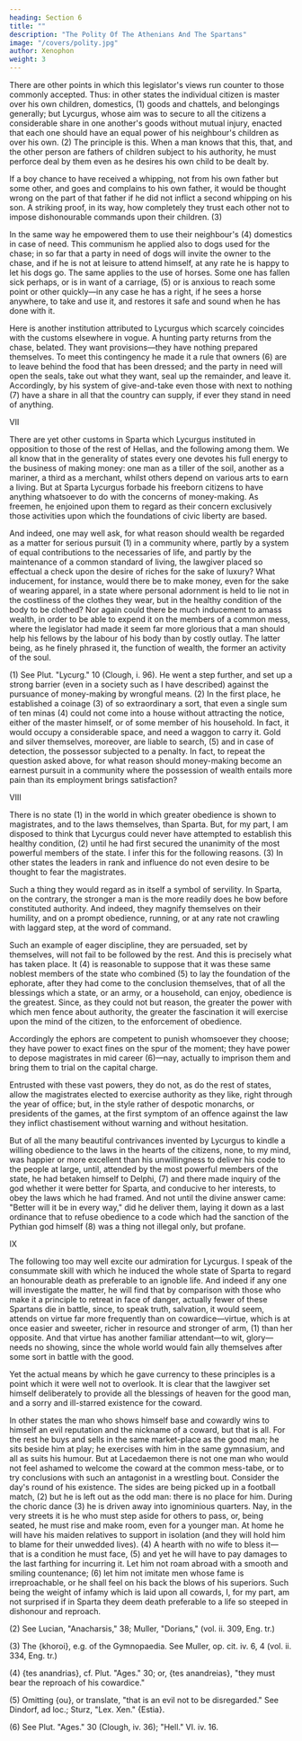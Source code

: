 ```yaml
---
heading: Section 6
title: ""
description: "The Polity Of The Athenians And The Spartans"
image: "/covers/polity.jpg"
author: Xenophon
weight: 3
---
```




There are other points in which this legislator's views run counter to those commonly accepted. Thus: in other states the individual citizen is master over his own children, domestics, (1) goods and chattels, and belongings generally; but Lycurgus, whose aim was to secure to all the citizens a considerable share in one another's goods without mutual injury, enacted that each one should have an equal power of his neighbour's children as over his own. (2) The principle is this. When a man knows that this, that, and the other person are fathers of children subject to his authority, he must perforce deal by them even as he desires his own child to be dealt by. 

If a boy chance to have received a whipping, not from his own father but some other, and goes and complains to his own father, it would be thought wrong on the part of that father if he did not inflict a second whipping on his son. A striking proof, in its way, how completely they trust each other not to impose dishonourable commands upon their children. (3)


In the same way he empowered them to use their neighbour's (4) domestics in case of need. This communism he applied also to dogs used for the chase; in so far that a party in need of dogs will invite the owner to the chase, and if he is not at leisure to attend himself, at any rate he is happy to let his dogs go. The same applies to the use of horses. Some one has fallen sick perhaps, or is in want of a carriage, (5) or is anxious to reach some point or other quickly—in any case he has a right, if he sees a horse anywhere, to take and use it, and restores it safe and sound when he has done with it.

 
 Here is another institution attributed to Lycurgus which scarcely coincides with the customs elsewhere in vogue. A hunting party returns from the chase, belated. They want provisions—they have nothing prepared themselves. To meet this contingency he made it a rule that owners (6) are to leave behind the food that has been dressed; and the party in need will open the seals, take out what they want, seal up the remainder, and leave it. Accordingly, by his system of give-and-take even those with next to nothing (7) have a share in all that the country can supply, if ever they stand in need of anything.



VII

There are yet other customs in Sparta which Lycurgus instituted in opposition to those of the rest of Hellas, and the following among them. We all know that in the generality of states every one devotes his full energy to the business of making money: one man as a tiller of the soil, another as a mariner, a third as a merchant, whilst others depend on various arts to earn a living. But at Sparta Lycurgus forbade his freeborn citizens to have anything whatsoever to do with the concerns of money-making. As freemen, he enjoined upon them to regard as their concern exclusively those activities upon which the foundations of civic liberty are based.

And indeed, one may well ask, for what reason should wealth be regarded as a matter for serious pursuit (1) in a community where, partly by a system of equal contributions to the necessaries of life, and partly by the maintenance of a common standard of living, the lawgiver placed so effectual a check upon the desire of riches for the sake of luxury? What inducement, for instance, would there be to make money, even for the sake of wearing apparel, in a state where personal adornment is held to lie not in the costliness of the clothes they wear, but in the healthy condition of the body to be clothed? Nor again could there be much inducement to amass wealth, in order to be able to expend it on the members of a common mess, where the legislator had made it seem far more glorious that a man should help his fellows by the labour of his body than by costly outlay. The latter being, as he finely phrased it, the function of wealth, the former an activity of the soul.

 (1) See Plut. "Lycurg." 10 (Clough, i. 96).
He went a step further, and set up a strong barrier (even in a society such as I have described) against the pursuance of money-making by wrongful means. (2) In the first place, he established a coinage (3) of so extraordinary a sort, that even a single sum of ten minas (4) could not come into a house without attracting the notice, either of the master himself, or of some member of his household. In fact, it would occupy a considerable space, and need a waggon to carry it. Gold and silver themselves, moreover, are liable to search, (5) and in case of detection, the possessor subjected to a penalty. In fact, to repeat the question asked above, for what reason should money-making become an earnest pursuit in a community where the possession of wealth entails more pain than its employment brings satisfaction?



VIII

There is no state (1) in the world in which greater obedience is shown to magistrates, and to the laws themselves, than Sparta. But, for my part, I am disposed to think that Lycurgus could never have attempted to establish this healthy condition, (2) until he had first secured the unanimity of the most powerful members of the state. I infer this for the following reasons. (3) In other states the leaders in rank and influence do not even desire to be thought to fear the magistrates. 

Such a thing they would regard as in itself a symbol of servility. In Sparta, on the contrary, the stronger a man is the more readily does he bow before constituted authority. And indeed, they magnify themselves on their humility, and on a prompt obedience, running, or at any rate not crawling with laggard step, at the word of command. 

Such an example of eager discipline, they are persuaded, set by themselves, will not fail to be followed by the rest. And this is precisely what has taken place. It (4) is reasonable to suppose that it was these same noblest members of the state who combined (5) to lay the foundation of the ephorate, after they had come to the conclusion themselves, that of all the blessings which a state, or an army, or a household, can enjoy, obedience is the greatest. Since, as they could not but reason, the greater the power with which men fence about authority, the greater the fascination it will exercise upon the mind of the citizen, to the enforcement of obedience.

Accordingly the ephors are competent to punish whomsoever they choose; they have power to exact fines on the spur of the moment; they have power to depose magistrates in mid career (6)—nay, actually to imprison them and bring them to trial on the capital charge. 

Entrusted with these vast powers, they do not, as do the rest of states, allow the magistrates elected to exercise authority as they like, right through the year of office; but, in the style rather of despotic monarchs, or presidents of the games, at the first symptom of an offence against the law they inflict chastisement without warning and without hesitation.

But of all the many beautiful contrivances invented by Lycurgus to kindle a willing obedience to the laws in the hearts of the citizens, none, to my mind, was happier or more excellent than his unwillingness to deliver his code to the people at large, until, attended by the most powerful members of the state, he had betaken himself to Delphi, (7) and there made inquiry of the god whether it were better for Sparta, and conducive to her interests, to obey the laws which he had framed. And not until the divine answer came: "Better will it be in every way," did he deliver them, laying it down as a last ordinance that to refuse obedience to a code which had the sanction of the Pythian god himself (8) was a thing not illegal only, but profane.



IX

The following too may well excite our admiration for Lycurgus. I speak of the consummate skill with which he induced the whole state of Sparta to regard an honourable death as preferable to an ignoble life. And indeed if any one will investigate the matter, he will find that by comparison with those who make it a principle to retreat in face of danger, actually fewer of these Spartans die in battle, since, to speak truth, salvation, it would seem, attends on virtue far more frequently than on cowardice—virtue, which is at once easier and sweeter, richer in resource and stronger of arm, (1) than her opposite. And that virtue has another familiar attendant—to wit, glory—needs no showing, since the whole world would fain ally themselves after some sort in battle with the good.


Yet the actual means by which he gave currency to these principles is a point which it were well not to overlook. It is clear that the lawgiver set himself deliberately to provide all the blessings of heaven for the good man, and a sorry and ill-starred existence for the coward.

In other states the man who shows himself base and cowardly wins to himself an evil reputation and the nickname of a coward, but that is all. For the rest he buys and sells in the same market-place as the good man; he sits beside him at play; he exercises with him in the same gymnasium, and all as suits his humour. But at Lacedaemon there is not one man who would not feel ashamed to welcome the coward at the common mess-tabe, or to try conclusions with such an antagonist in a wrestling bout. Consider the day's round of his existence. The sides are being picked up in a football match, (2) but he is left out as the odd man: there is no place for him. During the choric dance (3) he is driven away into ignominious quarters. Nay, in the very streets it is he who must step aside for others to pass, or, being seated, he must rise and make room, even for a younger man. At home he will have his maiden relatives to support in isolation (and they will hold him to blame for their unwedded lives). (4) A hearth with no wife to bless it—that is a condition he must face, (5) and yet he will have to pay damages to the last farthing for incurring it. Let him not roam abroad with a smooth and smiling countenance; (6) let him not imitate men whose fame is irreproachable, or he shall feel on his back the blows of his superiors. Such being the weight of infamy which is laid upon all cowards, I, for my part, am not surprised if in Sparta they deem death preferable to a life so steeped in dishonour and reproach.

 (2) See Lucian, "Anacharsis," 38; Muller, "Dorians," (vol. ii. 309,
    Eng. tr.)

 (3) The {khoroi}, e.g. of the Gymnopaedia. See Muller, op. cit. iv. 6,
    4 (vol. ii. 334, Eng. tr.)

 (4) {tes anandrias}, cf. Plut. "Ages." 30; or, {tes anandreias}, "they
    must bear the reproach of his cowardice."

 (5) Omitting {ou}, or translate, "that is an evil not to be
    disregarded." See Dindorf, ad loc.; Sturz, "Lex. Xen." {Estia}.

 (6) See Plut. "Ages." 30 (Clough, iv. 36); "Hell." VI. iv. 16.


